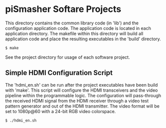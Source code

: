 # piSmasher Softare Projects

This directory contains the common library code (in 'lib') and the configuration application code. The application code is located in each application directory. The makefile within this directory will build all application code and place the resulting executables in the 'build' directory.

```
$ make
```

See the project directory for usage of each software project.

## Simple HDMI Configuration Script
The 'hdmi_en.sh' can be run after the project executables have been build with 'make'. This script will configure the HDMI transceivers and the video pipeline within the programmable logic. The configuration will pass-through the received HDMI signal from the HDMI receiver through a video test pattern generator and out of the HDMI transmitter. The video format will be set to 1080p@60 with a 24-bit RGB video colorspace.

```
$ ./hdmi_en.sh
```
